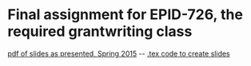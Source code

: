 # Final assignment for EPID-726, the required grantwriting class

[pdf of slides as presented, Spring 2015](slides-epid726-avh-20150408.pdf) -- [.tex code to create slides](slides-epid726-avh-20150409.tex)
